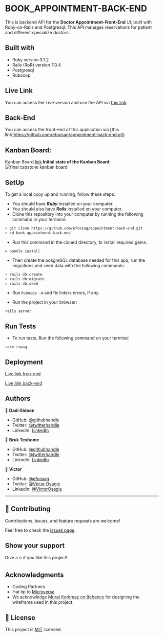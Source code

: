 # BOOK_APPOINTMENT-BACK-END

This is backend API for the **Doctor Appointment-Front-End** UI, built with Ruby-on-Rails and Postgresql. This API manages reservations for patient and different specialize doctors.


## Built with

- Ruby version 3.1.2
- Rails (RoR) version 7.0.4
- Postgresql
- Rubocop

## Live Link

You can access the Live version and use the API via [this link](https:).

## Back-End

You can access the front-end of this application via [this link]https://github.com/efoosag/appointment-back-end.git).

## Kanban Board:
Kanban Board [link](https://github.com/users/efoosag/projects/9)
**Initial state of the Kanban Board:**
![final capstone kanban board](https://user-images.githubusercontent.com/96612103/202553426-d53bf33f-bc93-4a88-bf2f-124899c42bac.png)


## SetUp

To get a local copy up and running, follow these steps:

- You should have **_Ruby_** installed on your computer.
- You should also have **_Rails_** installed on your computer.
- Clone this repository into your computer by running the following command in your terminal:

```bash
> git clone https://github.com/efoosag/appointment-back-end.git
> cd book-appointment-back-end
```

- Run this command in the cloned directory, to install required gems:

```
> bundle install
```

- Then create the posgreSQL database needed for this app, run the migrations and seed data with the following commands:

```bash
> rails db:create
> rails db:migrate
> rails db:seed
```

- Run `Rubocop -A` and fix linters errors, if any.

* Run the project in your browser:

```
rails server
```

## Run Tests

- To run tests, Run the following command on your terminal

```
rake rswag
```

## Deployment

[Live link fron-end](https://)

[Live link back-end](https://)




## Authors

👤 **Dadi Gideon**

- GitHub: [@githubhandle](https://github.com/gids-dadi)
- Twitter: [@twitterhandle](https://twitter.com/Dadi_AG)
- LinkedIn: [LinkedIn](https://www.linkedin.com/in/gideon-dadi-1b5548146/)

👤 **Bruk Teshome**

- GitHub: [@githubhandle](https://github.com/bruk19)
- Twitter: [@twitterhandle](https://twitter.com/Bruktesh)
- LinkedIn: [LinkedIn](https://linkedin.com/in/bruk-teshome-ab4325226)

👤 **Victor**

- GitHub: [@efoosag](https://github.com/efoosag)
- Twitter: [@Victor Osagie](https://www.twitter.com/Victorosagie08)
- LinkedIn: [@VictorOsagie](https://www.linkedin.com/in/victor-osagie-a713ba22b/)

<hr>

## 🤝 Contributing

Contributions, issues, and feature requests are welcome!

Feel free to check the [issues page](https://github.com/efoosag/appointment-back-end.git/issues).

## Show your support

Give a ⭐️ if you like this project!

## Acknowledgments

- Coding Partners
- Hat tip to [Microverse](https://www.microverse.org)
- We acknowledge [Murat Korkmaz on Behance](https://www.behance.net/muratk) for designing the wireframe used in this project.

## 📝 License

This project is [MIT](https://github.com/efoosag/appointment-back-end.git/blob/dev/LICENSE) licensed.

